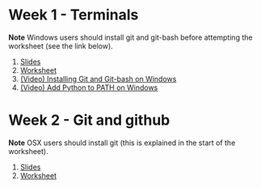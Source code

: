 # Week 1 - Terminals

**Note** Windows users should install git and git-bash before attempting the
worksheet (see the link below).

1. [Slides](slides1/)
2. [Worksheet](worksheet1/)
3. [(Video) Installing Git and Git-bash on Windows](
    https://web.microsoftstream.com/video/c0238bf3-ba21-4407-9263-8bfafc43991b?list=studio)
4. [(Video) Add Python to PATH on Windows](
    https://web.microsoftstream.com/video/c4c0ced6-c526-4696-99bc-14236b37cd28?list=studio)

# Week 2 - Git and github

**Note** OSX users should install git (this is explained in the start of the
worksheet).

1. [Slides](slides2/)
2. [Worksheet](worksheet2/)
